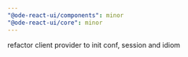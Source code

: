 ```yaml
---
"@ode-react-ui/components": minor
"@ode-react-ui/core": minor
---
```


refactor client provider to init conf, session and idiom
